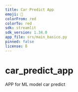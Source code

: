 ```yaml
---
title: Car Predict App
emoji: 🏢
colorFrom: red
colorTo: red
sdk: streamlit
sdk_version: 1.34.0
app_file: srs/main_basico.py
pinned: false
license: ß
---
```



# car_predict_app
APP for ML model car predict


